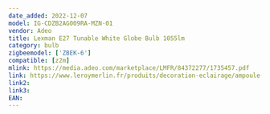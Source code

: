 ```yaml
---
date_added: 2022-12-07
model: IG-CDZB2AG009RA-MZN-01
vendor: Adeo
title: Lexman E27 Tunable White Globe Bulb 1055lm
category: bulb
zigbeemodel: ['ZBEK-6']
compatible: [z2m]
mlink: https://media.adeo.com/marketplace/LMFR/84372277/1735457.pdf
link: https://www.leroymerlin.fr/produits/decoration-eclairage/ampoule-et-led/ampoule-led/ampoule-e27/ampoule-led-connectee-globe-95-mm-e27-1055lm-75w-variation-de-blancs-lexman-84372277.html
link2: 
link3: 
EAN: 
---
```

